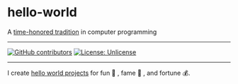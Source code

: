 # hello-world
A [time-honored tradition](https://www.thesoftwareguild.com/blog/the-history-of-hello-world/) in computer programming

---
[![GitHub contributors](https://img.shields.io/github/contributors/rp185145/hello-world.svg)](https://github.com/rp185145/hello-world/graphs/contributors/)
[![License: Unlicense](https://img.shields.io/badge/license-Unlicense-blue.svg)](http://unlicense.org/)

---

I create [hello world projects](https://github.com/search?q=hello+world) for fun :game_die:  , fame :movie_camera:  , and fortune :moneybag:.
